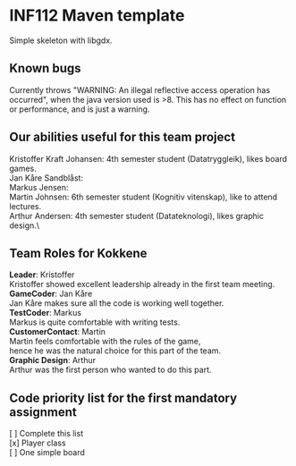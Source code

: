 # INF112 Maven template 
Simple skeleton with libgdx. 

## Known bugs
Currently throws "WARNING: An illegal reflective access operation has occurred", 
when the java version used is >8. This has no effect on function or performance, and is just a warning.

## Our abilities useful for this team project
Kristoffer Kraft Johansen: 4th semester student (Datatryggleik), likes board games.\
Jan Kåre Sandblåst:\
Markus Jensen:\
Martin Johnsen: 6th semester student (Kognitiv vitenskap), like to attend lectures.\
Arthur Andersen: 4th semester student (Datateknologi), likes graphic design.\

## Team Roles for **Kokkene** 
**Leader**: Kristoffer\
Kristoffer showed excellent leadership already in the first team meeting.\
**GameCoder**: Jan Kåre\
Jan Kåre makes sure all the code is working well together.\
**TestCoder**: Markus\
Markus is quite comfortable with writing tests.\
**CustomerContact**: Martin\
Martin feels comfortable with the rules of the game,\
hence he was the natural choice for this part of the team.\
**Graphic Design**: Arthur\
Arthur was the first person who wanted to do this part.

## Code priority list for the first mandatory assignment
[ ] Complete this list\
[x] Player class\
[ ] One simple board

